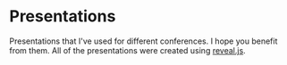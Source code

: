 Presentations
=============
Presentations that I've used for different conferences.  I hope you benefit from them.   All of the presentations were created using <a href="http://lab.hakim.se/reveal-js/" target="_blank">reveal.js</a>.